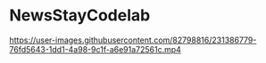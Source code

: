 # NewsStayCodelab


https://user-images.githubusercontent.com/82798816/231386779-76fd5643-1dd1-4a98-9c1f-a6e91a72561c.mp4

